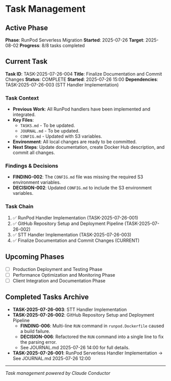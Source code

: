 # Task Management

## Active Phase
**Phase**: RunPod Serverless Migration
**Started**: 2025-07-26
**Target**: 2025-08-02
**Progress**: 8/8 tasks completed

## Current Task
**Task ID**: TASK-2025-07-26-004
**Title**: Finalize Documentation and Commit Changes
**Status**: COMPLETE
**Started**: 2025-07-26 15:00
**Dependencies**: TASK-2025-07-26-003 (STT Handler Implementation)

### Task Context
<!-- Critical information needed to resume this task -->
- **Previous Work**: All RunPod handlers have been implemented and integrated.
- **Key Files**: 
  - `TASKS.md` - To be updated.
  - `JOURNAL.md` - To be updated.
  - `CONFIG.md` - Updated with S3 variables.
- **Environment**: All local changes are ready to be committed.
- **Next Steps**: Update documentation, create Docker Hub description, and commit all changes.

### Findings & Decisions
- **FINDING-002**: The `CONFIG.md` file was missing the required S3 environment variables.
- **DECISION-002**: Updated `CONFIG.md` to include the S3 environment variables.

### Task Chain
1. ✅ RunPod Handler Implementation (TASK-2025-07-26-001)
2. ✅ GitHub Repository Setup and Deployment Pipeline (TASK-2025-07-26-002)
3. ✅ STT Handler Implementation (TASK-2025-07-26-003)
4. ✅ Finalize Documentation and Commit Changes (CURRENT)

## Upcoming Phases
<!-- Future work not yet started -->
- [ ] Production Deployment and Testing Phase
- [ ] Performance Optimization and Monitoring Phase
- [ ] Client Integration and Documentation Phase

## Completed Tasks Archive
<!-- Recent completions for quick reference -->
- **TASK-2025-07-26-003**: STT Handler Implementation
- **TASK-2025-07-26-002**: GitHub Repository Setup and Deployment Pipeline
  - **FINDING-006**: Multi-line `RUN` command in `runpod.Dockerfile` caused a build failure.
  - **DECISION-006**: Refactored the `RUN` command into a single line to fix the parsing error.
  - See JOURNAL.md 2025-07-26 14:00 for full details.
- **TASK-2025-07-26-001**: RunPod Serverless Handler Implementation → See JOURNAL.md 2025-07-26 12:00

---
*Task management powered by Claude Conductor*
